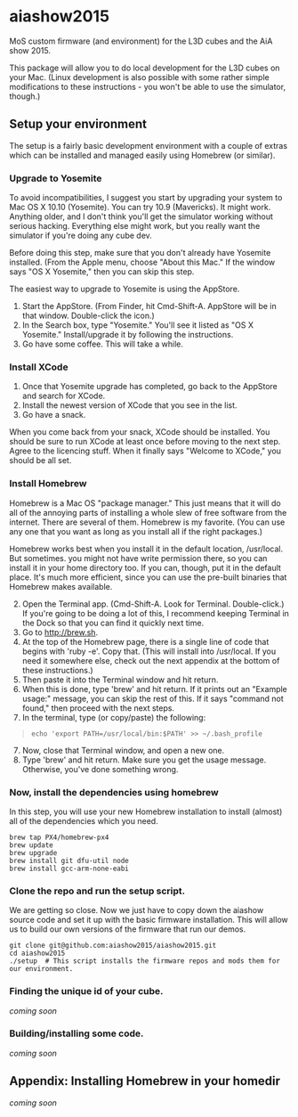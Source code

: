 # aiashow2015
MoS custom firmware (and environment) for the L3D cubes and the AiA show 2015.

This package will allow you to do local development for the L3D cubes on your Mac. (Linux development is also possible with some rather simple modifications to these instructions - you won't be able to use the simulator, though.) 

## Setup your environment

The setup is a fairly basic development environment with a couple of extras which can be installed and managed easily using Homebrew (or similar).

### Upgrade to Yosemite

To avoid incompatibilities, I suggest you start by upgrading your system to Mac OS X 10.10 (Yosemite). You can try 10.9 (Mavericks). It might work. Anything older, and I don't think you'll get the simulator working without serious hacking. Everything else might work, but you really want the simulator if you're doing any cube dev. 

Before doing this step, make sure that you don't already have Yosemite installed. (From the Apple menu, choose "About this Mac." If the window says "OS X Yosemite," then you can skip this step.

The easiest way to upgrade to Yosemite is using the AppStore.

1. Start the AppStore. (From Finder, hit Cmd-Shift-A. AppStore will be in that window. Double-click the icon.)
2. In the Search box, type "Yosemite." You'll see it listed as "OS X Yosemite." Install/upgrade it by following the instructions.
3. Go have some coffee. This will take a while.

### Install XCode

1. Once that Yosemite upgrade has completed, go back to the AppStore and search for XCode. 
2. Install the newest version of XCode that you see in the list. 
3. Go have a snack.

When you come back from your snack, XCode should be installed. You should be sure to run XCode at least once before moving to the next step. Agree to the licencing stuff. When it finally says "Welcome to XCode," you should be all set.

### Install Homebrew

Homebrew is a Mac OS "package manager." This just means that it will do all of the annoying parts of installing a whole slew of free software from the internet. There are several of them. Homebrew is my favorite. (You can use any one that you want as long as you install all if the right packages.)

Homebrew works best when you install it in the default location, /usr/local. But sometimes. you might not have write permission there, so you can install it in your home directory too. If you can, though, put it in the default place. It's much more efficient, since you can use the pre-built binaries that Homebrew makes available. 

2. Open the Terminal app. (Cmd-Shift-A. Look for Terminal. Double-click.) If you're going to be doing a lot of this, I recommend keeping Terminal in the Dock so that you can find it quickly next time.
1. Go to http://brew.sh.
3. At the top of the Homebrew page, there is a single line of code that begins with 'ruby -e'. Copy that. (This will install into /usr/local. If you need it somewhere else, check out the next appendix at the bottom of these instructions.)
4. Then paste it into the Terminal window and hit return. 
5. When this is done, type 'brew' and hit return. If it prints out an "Example usage:" message, you can skip the rest of this. If it says "command not found," then proceed with the next steps. 
6. In the terminal, type (or copy/paste) the following:
> <pre><code>echo 'export PATH=/usr/local/bin:$PATH' >> ~/.bash_profile</code></pre>
7. Now, close that Terminal window, and open a new one. 
8. Type 'brew' and hit return. Make sure you get the usage message. Otherwise, you've done something wrong.

### Now, install the dependencies using homebrew

In this step, you will use your new Homebrew installation to install (almost) all of the dependencies which you need.

<pre><code>brew tap PX4/homebrew-px4
brew update
brew upgrade
brew install git dfu-util node
brew install gcc-arm-none-eabi
</code></pre>

### Clone the repo and run the setup script.

We are getting so close. Now we just have to copy down the aiashow source code and set it up with the basic firmware installation. This will allow us to build our own versions of the firmware that run our demos.

<pre><code>git clone git@github.com:aiashow2015/aiashow2015.git
cd aiashow2015
./setup  # This script installs the firmware repos and mods them for our environment.
</code></pre>


### Finding the unique id of your cube.

_coming soon_

### Building/installing some code.

_coming soon_



## Appendix: Installing Homebrew in your homedir

_coming soon_
